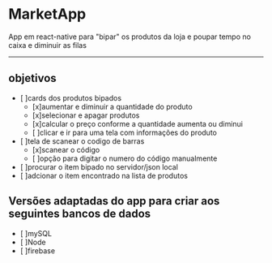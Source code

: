 # MarketApp
App em react-native para "bipar" os produtos da loja e poupar tempo no caixa e diminuir as filas

- - - - - 
## objetivos

- [ ]cards dos produtos bipados
    - [x]aumentar e diminuir a quantidade do produto
    - [x]selecionar e apagar produtos
    - [x]calcular o preço conforme a quantidade aumenta ou diminui
    - [ ]clicar e ir para uma tela com informações do produto
- [ ]tela de scanear o codigo de barras
    - [x]scanear o código
    - [ ]opção para digitar o numero do código manualmente
- [ ]procurar o item bipado no servidor/json local
- [ ]adcionar o item encontrado na lista de produtos

## Versões adaptadas do app para criar aos seguintes bancos de dados 
- [ ]mySQL
- [ ]Node
- [ ]firebase